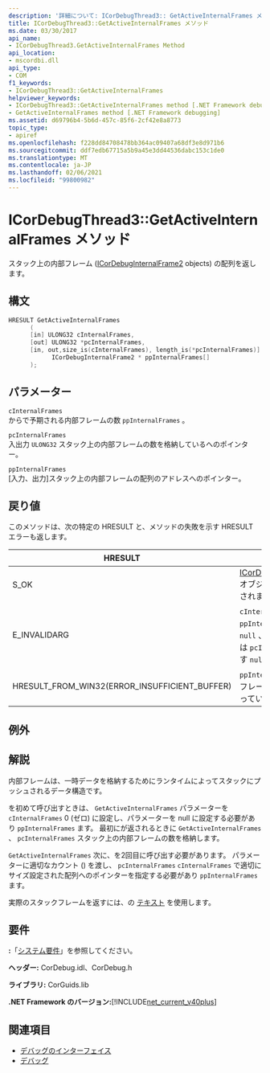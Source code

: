 ```yaml
---
description: '詳細について: ICorDebugThread3:: GetActiveInternalFrames メソッド'
title: ICorDebugThread3::GetActiveInternalFrames メソッド
ms.date: 03/30/2017
api_name:
- ICorDebugThread3.GetActiveInternalFrames Method
api_location:
- mscordbi.dll
api_type:
- COM
f1_keywords:
- ICorDebugThread3::GetActiveInternalFrames
helpviewer_keywords:
- ICorDebugThread3::GetActiveInternalFrames method [.NET Framework debugging]
- GetActiveInternalFrames method [.NET Framework debugging]
ms.assetid: d69796b4-5b6d-457c-85f6-2cf42e8a8773
topic_type:
- apiref
ms.openlocfilehash: f228dd84708478bb364ac09407a68df3e8d971b6
ms.sourcegitcommit: ddf7edb67715a5b9a45e3dd44536dabc153c1de0
ms.translationtype: MT
ms.contentlocale: ja-JP
ms.lasthandoff: 02/06/2021
ms.locfileid: "99800982"
---
```

# <a name="icordebugthread3getactiveinternalframes-method"></a>ICorDebugThread3::GetActiveInternalFrames メソッド

スタック上の内部フレーム ([ICorDebugInternalFrame2](icordebuginternalframe2-interface.md) objects) の配列を返します。  
  
## <a name="syntax"></a>構文  
  
```cpp
HRESULT GetActiveInternalFrames  
      (  
      [in] ULONG32 cInternalFrames,  
      [out] ULONG32 *pcInternalFrames,  
      [in, out,size_is(cInternalFrames), length_is(*pcInternalFrames)]  
            ICorDebugInternalFrame2 * ppInternalFrames[]  
      );  
```  
  
## <a name="parameters"></a>パラメーター  

 `cInternalFrames`  
 からで予期される内部フレームの数 `ppInternalFrames` 。  
  
 `pcInternalFrames`  
 入出力 `ULONG32` スタック上の内部フレームの数を格納しているへのポインター。  
  
 `ppInternalFrames`  
 [入力、出力]スタック上の内部フレームの配列のアドレスへのポインター。  
  
## <a name="return-value"></a>戻り値  

 このメソッドは、次の特定の HRESULT と、メソッドの失敗を示す HRESULT エラーも返します。  
  
|HRESULT|説明|  
|-------------|-----------------|  
|S_OK|[ICorDebugInternalFrame2](icordebuginternalframe2-interface.md)オブジェクトが正常に作成されました。|  
|E_INVALIDARG|`cInternalFrames` が0では `ppInternalFrames` なく `null` 、がであるか、または `pcInternalFrames` がです `null` 。|  
|HRESULT_FROM_WIN32(ERROR_INSUFFICIENT_BUFFER)|`ppInternalFrames` が内部フレームの数より小さくなっています。|  
  
## <a name="exceptions"></a>例外  
  
## <a name="remarks"></a>解説  

 内部フレームは、一時データを格納するためにランタイムによってスタックにプッシュされるデータ構造です。  
  
 を初めて呼び出すときは、 `GetActiveInternalFrames` パラメーターを `cInternalFrames` 0 (ゼロ) に設定し、パラメーターを null に設定する必要があり `ppInternalFrames` ます。 最初にが返されるときに `GetActiveInternalFrames` 、 `pcInternalFrames` スタック上の内部フレームの数を格納します。  
  
 `GetActiveInternalFrames` 次に、を2回目に呼び出す必要があります。 パラメーターに適切なカウント () を渡し、 `pcInternalFrames` `cInternalFrames` で適切にサイズ設定された配列へのポインターを指定する必要があり `ppInternalFrames` ます。  
  
 実際のスタックフレームを返すには、の [テキスト](icordebugthread3-getactiveinternalframes-method.md) を使用します。  
  
## <a name="requirements"></a>要件  

 **:**「[システム要件](../../get-started/system-requirements.md)」を参照してください。  
  
 **ヘッダー:** CorDebug.idl、CorDebug.h  
  
 **ライブラリ:** CorGuids.lib  
  
 **.NET Framework のバージョン:**[!INCLUDE[net_current_v40plus](../../../../includes/net-current-v40plus-md.md)]  
  
## <a name="see-also"></a>関連項目

- [デバッグのインターフェイス](debugging-interfaces.md)
- [デバッグ](index.md)
